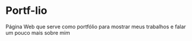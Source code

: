 # Portf-lio
Página Web que serve como portfólio para mostrar meus trabalhos e falar um pouco mais sobre mim
